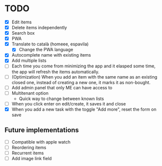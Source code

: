 # TODO

- [x] Edit items
- [x] Delete items independently
- [x] Search box
- [x] PWA
- [x] Translate to català (homeee, espavila)
  - [x] Change the PWA language
- [x] Autocomplete name with existing items
- [x] Add multiple lists
- [ ] Each time you come from minimizing the app and it elasped some time, the app will refresh the items automatically.
- [ ] (Optimization) When you add an item with the same name as an existing closed one, instead of creating a new one, it marks it as non-bought.
- [ ] Add admin panel that only ME can have access to
- [ ] Multitenant option
  - Quick way to change between known lists
- [ ] When you click enter on edit/create, it saves it and close
- [x] When you add a new task with the toggle "Add more", reset the form on save

## Future implementations

- [ ] Compatible with apple watch
- [ ] Reordering items
- [ ] Recurrent items
- [ ] Add image link field
